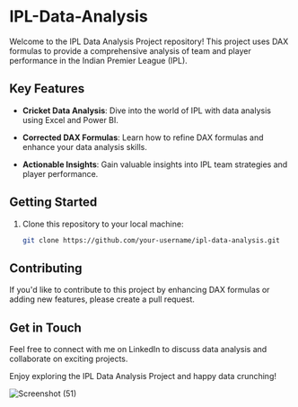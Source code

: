 # IPL-Data-Analysis
Welcome to the IPL Data Analysis Project repository! This project uses DAX formulas to provide a comprehensive analysis of team and player performance in the Indian Premier League (IPL).
## Key Features

- **Cricket Data Analysis**: Dive into the world of IPL with data analysis using Excel and Power BI.

- **Corrected DAX Formulas**: Learn how to refine DAX formulas and enhance your data analysis skills.

- **Actionable Insights**: Gain valuable insights into IPL team strategies and player performance.

## Getting Started

1. Clone this repository to your local machine:

   ```bash
   git clone https://github.com/your-username/ipl-data-analysis.git

## Contributing
If you'd like to contribute to this project by enhancing DAX formulas or adding new features, please create a pull request.


## Get in Touch
Feel free to connect with me on LinkedIn to discuss data analysis and collaborate on exciting projects.

Enjoy exploring the IPL Data Analysis Project and happy data crunching!

![Screenshot (51)](https://github.com/user-attachments/assets/dc9fdc54-a31d-42d8-85b1-df5ba6a73038)
